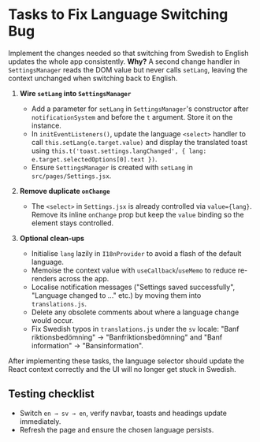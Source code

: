 # Tasks to Fix Language Switching Bug

Implement the changes needed so that switching from Swedish to English updates the whole app consistently.
**Why?** A second change handler in `SettingsManager` reads the DOM value but never calls `setLang`, leaving the context unchanged when switching back to English.

1. **Wire `setLang` into `SettingsManager`**
   - Add a parameter for `setLang` in `SettingsManager`'s constructor after `notificationSystem` and before the `t` argument. Store it on the instance.
   - In `initEventListeners()`, update the language `<select>` handler to call `this.setLang(e.target.value)` and display the translated toast using `this.t('toast.settings.langChanged', { lang: e.target.selectedOptions[0].text })`.
   - Ensure `SettingsManager` is created with `setLang` in `src/pages/Settings.jsx`.

2. **Remove duplicate `onChange`**
   - The `<select>` in `Settings.jsx` is already controlled via `value={lang}`. Remove its inline `onChange` prop but keep the `value` binding so the element stays controlled.

3. **Optional clean-ups**
   - Initialise `lang` lazily in `I18nProvider` to avoid a flash of the default language.
   - Memoise the context value with `useCallback`/`useMemo` to reduce re-renders across the app.
   - Localise notification messages ("Settings saved successfully", "Language changed to …" etc.) by moving them into `translations.js`.
   - Delete any obsolete comments about where a language change would occur.
   - Fix Swedish typos in `translations.js` under the `sv` locale: "Banf riktionsbedömning" → "Banfriktionsbedömning" and "Banf information" → "Bansinformation".

After implementing these tasks, the language selector should update the React context correctly and the UI will no longer get stuck in Swedish.

## Testing checklist

- Switch `en → sv → en`, verify navbar, toasts and headings update immediately.
- Refresh the page and ensure the chosen language persists.
